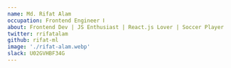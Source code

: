 ```yaml
---
name: Md. Rifat Alam
occupation: Frontend Engineer Ⅰ
about: Frontend Dev | JS Enthusiast | React.js Lover | Soccer Player
twitter: rrifatalam
github: rifat-ml
image: './rifat-alam.webp'
slack: U02GVHBF34G
---
```

